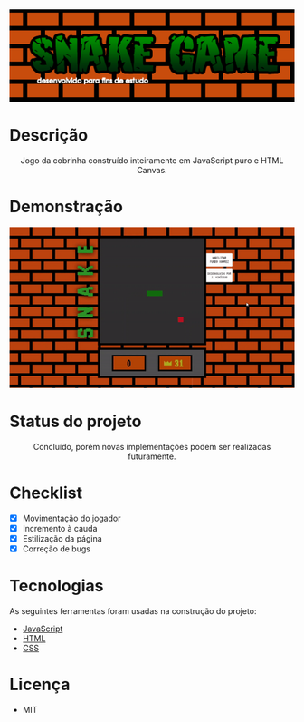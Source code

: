 <img src="./assets/banner.png" style="margin: auto">

# Descrição

<p style="text-align: center">Jogo da cobrinha construído inteiramente em JavaScript puro e HTML Canvas.</p>

# Demonstração

<img src="./assets/demo.gif" style="margin: auto">

# Status do projeto

<p style="text-align: center">Concluído, porém novas implementações podem ser realizadas futuramente.</p>

# Checklist

- [x] Movimentação do jogador
- [x] Incremento à cauda
- [x] Estilização da página
- [x] Correção de bugs

# Tecnologias

As seguintes ferramentas foram usadas na construção do projeto:

- [JavaScript](https://www.javascript.com/)
- [HTML](https://developer.mozilla.org/pt-BR/docs/Web/HTML)
- [CSS](https://www.w3.org/Style/CSS/Overview.en.html)

# Licença

- MIT